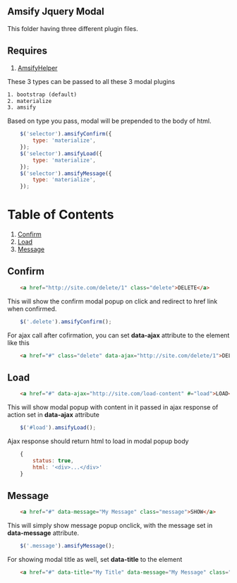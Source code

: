 Amsify Jquery Modal
-------------------

This folder having three different plugin files.
<br/>

## Requires
1. [AmsifyHelper](https://github.com/amsify42/jquery.amsify.helper)

These 3 types can be passed to all these 3 modal plugins
```txt
1. bootstrap (default)
2. materialize
3. amsify
```
Based on type you pass, modal will be prepended to the body of html.
```js
	$('selector').amsifyConfirm({
		type: 'materialize',
	});
	$('selector').amsifyLoad({
		type: 'materialize',
	});
	$('selector').amsifyMessage({
		type: 'materialize',
	});
```

# Table of Contents
1. [Confirm](#confirm)
2. [Load](#load)
3. [Message](#message)

## Confirm
```html
	<a href="http://site.com/delete/1" class="delete">DELETE</a>
```
This will show the confirm modal popup on click and redirect to href link when confirmed.
```js
	$('.delete').amsifyConfirm();
```
For ajax call after cofirmation, you can set **data-ajax** attribute to the element like this
```html
	<a href="#" class="delete" data-ajax="http://site.com/delete/1">DELETE</a>
```

## Load
```html
	<a href="#" data-ajax="http://site.com/load-content" #="load">LOAD</a>
```
This will show modal popup with content in it passed in ajax response of action set in **data-ajax** attribute
```js
	$('#load').amsifyLoad();
```
Ajax response should return html to load in modal popup body
```js
	{
		status: true,
		html: '<div>...</div>'
	}
```

## Message
```html
	<a href="#" data-message="My Message" class="message">SHOW</a>
```
This will simply show message popup onclick, with the message set in **data-message** attribute.
```js
	$('.message').amsifyMessage();
```
For showing modal title as well, set **data-title** to the element
```html
	<a href="#" data-title="My Title" data-message="My Message" class="message">SHOW</a>
```
